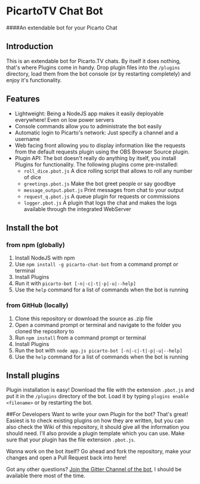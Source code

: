 ﻿# PicartoTV Chat Bot
####An extendable bot for your Picarto Chat

## Introduction
This is an extendable bot for Picarto.TV chats. By itself it does nothing, that's where Plugins come in handy. Drop plugin files into the `/plugins` directory, load them from the bot console (or by restarting completely) and enjoy it's functionality.

## Features
* Lightweight: Being a NodeJS app makes it easily deployable everywhere! Even on low power servers
* Console commands allow you to administrate the bot easily
* Automatic login to Picarto's network: Just specify a channel and a username
* Web facing front allowing you to display information like the requests from the default requests plugin using the OBS Browser Source plugin.
* Plugin API: The bot doesn't really do anything by itself, you install Plugins for functionality. The following plugins come pre-installed:
	* `roll_dice.pbot.js` A dice rolling script that allows to roll any number of dice
	* `greetings.pbot.js` Make the bot greet people or say goodbye
	* `message_output.pbot.js` Print messages from chat to your output
	* `request_q.pbot.js` A queue plugin for requests or commissions
	* `logger.pbot.js` A plugin that logs the chat and makes the logs available through the integrated WebServer

## Install the bot
### from npm (globally)
1. Install NodeJS with npm
2. Use `npm install -g picarto-chat-bot` from a command prompt or terminal
3. Install Plugins
4. Run it with `picarto-bot [-n|-c|-t|-p|-u|--help]`
5. Use the `help` command for a list of commands when the bot is running

### from GitHub (locally)
1. Clone this repository or download the source as .zip file
2. Open a command prompt or terminal and navigate to the folder you cloned the repository to
3. Run `npm install` from a command prompt or terminal
4. Install Plugins
5. Run the bot with `node app.js picarto-bot [-n|-c|-t|-p|-u|--help]`
6. Use the `help` command for a list of commands when the bot is running

## Install plugins
Plugin installation is easy! Download the file with the extension `.pbot.js` and put it in the `/plugins` directory of the bot. Load it by typing `plugins enable <filename>` or by restarting the bot.

##For Developers
Want to write your own Plugin for the bot? That's great!
Easiest is to check existing plugins on how they are written, but you can also check the Wiki of this repository, it should give all the information you should need. I'll also provide a plugin template which you can use.
Make sure that your plugin has the file extension `.pbot.js`.

Wanna work on the bot itself? Go ahead and fork the repository, make your changes and open a Pull Request back into here!

Got any other questions? [Join the Gitter Channel of the bot](https://gitter.im/Wolvan/PicartoChatBot), I should be available there most of the time.
